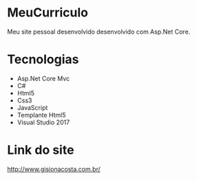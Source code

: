 # MeuCurriculo
Meu site pessoal desenvolvido desenvolvido com Asp.Net Core.

# Tecnologias
  * Asp.Net Core Mvc
  * C#
  * Html5
  * Css3
  * JavaScript
  * Templante Html5
  * Visual Studio 2017

# Link do site
http://www.gisionacosta.com.br/
